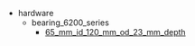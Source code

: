 * hardware
  * bearing_6200_series
    * [65_mm_id_120_mm_od_23_mm_depth](hardware/bearing_6200_series/65_mm_id_120_mm_od_23_mm_depth)

